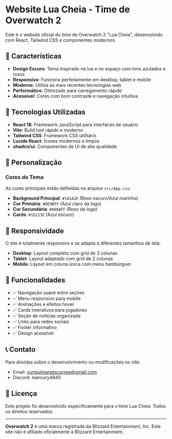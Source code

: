 # Website Lua Cheia - Time de Overwatch 2

Este é o website oficial do time de Overwatch 2 "Lua Cheia", desenvolvido com React, Tailwind CSS e componentes modernos.

## 🌙 Características

- **Design Escuro**: Tema inspirado na lua e no espaço com tons azulados e roxos
- **Responsivo**: Funciona perfeitamente em desktop, tablet e mobile
- **Moderno**: Utiliza as mais recentes tecnologias web
- **Performático**: Otimizado para carregamento rápido
- **Acessível**: Cores com bom contraste e navegação intuitiva

## 🚀 Tecnologias Utilizadas

- **React 18**: Framework JavaScript para interfaces de usuário
- **Vite**: Build tool rápido e moderno
- **Tailwind CSS**: Framework CSS utilitário
- **Lucide React**: Ícones modernos e limpos
- **shadcn/ui**: Componentes de UI de alta qualidade

## 🎨 Personalização

### Cores do Tema

As cores principais estão definidas no arquivo `src/App.css`:

- **Background Principal**: `#1A1A2E` (Roxo escuro/Azul marinho)
- **Cor Primária**: `#8E9BFF` (Azul claro da logo)
- **Cor Secundária**: `#A08AFF` (Roxo da logo)
- **Cards**: `#16213E` (Azul escuro)

## 📱 Responsividade

O site é totalmente responsivo e se adapta a diferentes tamanhos de tela:

- **Desktop**: Layout completo com grid de 3 colunas
- **Tablet**: Layout adaptado com grid de 2 colunas
- **Mobile**: Layout em coluna única com menu hambúrguer

## 🎯 Funcionalidades

- ✅ Navegação suave entre seções
- ✅ Menu responsivo para mobile
- ✅ Animações e efeitos hover
- ✅ Cards interativos para jogadores
- ✅ Seção de notícias organizada
- ✅ Links para redes sociais
- ✅ Footer informativo
- ✅ Design acessível

## 📞 Contato

Para dúvidas sobre o desenvolvimento ou modificações no site:

- Email: yuriguimaraescorrea@gmail.com
- Discord: mercury4840

## 📄 Licença

Este projeto foi desenvolvido especificamente para o time Lua Cheia. Todos os direitos reservados.

---

**Overwatch 2** é uma marca registrada da Blizzard Entertainment, Inc. Este site não é afiliado oficialmente à Blizzard Entertainment.